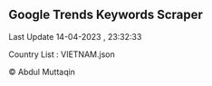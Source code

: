 

## Google Trends Keywords Scraper 
 
Last Update 14-04-2023 , 23:32:33

Country List :
VIETNAM.json



© Abdul Muttaqin 
